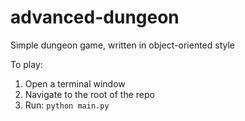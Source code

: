 # advanced-dungeon

Simple dungeon game, written in object-oriented style

To play:

1. Open a terminal window
1. Navigate to the root of the repo
1. Run: `python main.py`
